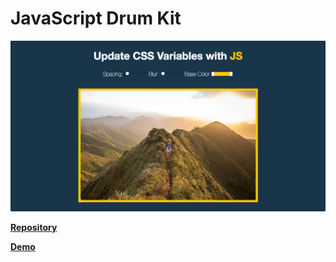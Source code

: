 # JavaScript Drum Kit
[![Foo](https://raw.githubusercontent.com/pamelazoe/JS30/03-cssvarjs/cssvar.png)](https://js30-cssvariables.netlify.com/)

**[Repository](hhttps://github.com/pamelazoe/JS30/tree/03-cssvarjs/03%20-%20CSS%20Variables)**

**[Demo](https://js30-cssvariables.netlify.com/)**
